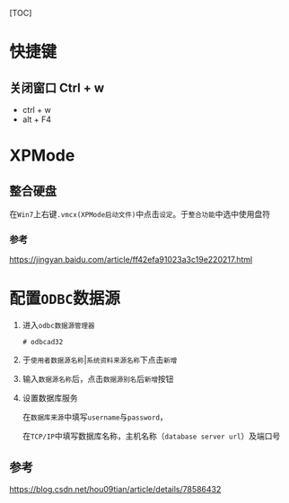 [TOC]

# 快捷键

## 关闭窗口 Ctrl + w

- ctrl + w
- alt + F4

# XPMode

## 整合硬盘

在`Win7`上右键`.vmcx(XPMode启动文件)`中点击`设定`。于`整合功能`中选中使用盘符

### 参考

https://jingyan.baidu.com/article/ff42efa91023a3c19e220217.html

# 配置`ODBC`数据源

1. 进入`odbc数据源管理器`

   ```shell
   # odbcad32
   ```

2. 于`使用者数据源名称`|`系统资料来源名称`下点击`新增`

3. 输入`数据源名称`后，点击`数据源别名`后`新增`按钮

4. 设置数据库服务

   在`数据库来源`中填写`username`与`password`，

   在`TCP/IP`中填写数据库名称，主机名称（`database server url`）及端口号

## 参考 

https://blog.csdn.net/hou09tian/article/details/78586432